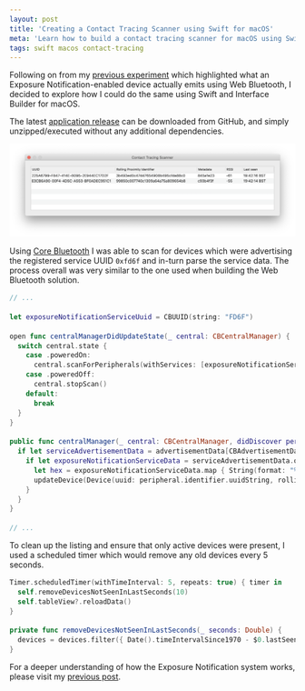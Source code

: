 ```yaml
---
layout: post
title: 'Creating a Contact Tracing Scanner using Swift for macOS'
meta: 'Learn how to build a contact tracing scanner for macOS using Swift, Interface Builder, and Core Bluetooth with detailed instructions and code examples.'
tags: swift macos contact-tracing
---
```


Following on from my [previous experiment](https://eddmann.com/posts/creating-a-contact-tracing-scanner-using-web-bluetooth/) which highlighted what an Exposure Notification-enabled device actually emits using Web Bluetooth, I decided to explore how I could do the same using Swift and Interface Builder for macOS.

<!--more-->

The latest [application release](https://github.com/eddmann/contact-tracing-scanner-macos) can be downloaded from GitHub, and simply unzipped/executed without any additional dependencies.

[![Contact Tracing Scanner using Swift for macOS](/uploads/creating-a-contact-tracing-scanner-using-swift-for-macos/contact-tracing-scanner.png)](https://github.com/eddmann/contact-tracing-scanner-macos)

Using [Core Bluetooth](https://developer.apple.com/documentation/corebluetooth) I was able to scan for devices which were advertising the registered service UUID `0xfd6f` and in-turn parse the service data.
The process overall was very similar to the one used when building the Web Bluetooth solution.

```swift
// ...

let exposureNotificationServiceUuid = CBUUID(string: "FD6F")

open func centralManagerDidUpdateState(_ central: CBCentralManager) {
  switch central.state {
    case .poweredOn:
      central.scanForPeripherals(withServices: [exposureNotificationServiceUuid], options: [CBCentralManagerScanOptionAllowDuplicatesKey: true])
    case .poweredOff:
      central.stopScan()
    default:
      break
  }
}

public func centralManager(_ central: CBCentralManager, didDiscover peripheral: CBPeripheral, advertisementData: [String : Any], rssi RSSI: NSNumber) {
  if let serviceAdvertisementData = advertisementData[CBAdvertisementDataServiceDataKey] as? NSDictionary {
    if let exposureNotificationServiceData = serviceAdvertisementData.object(forKey: exposureNotificationServiceUuid) as? Data {
      let hex = exposureNotificationServiceData.map { String(format: "%02hhx", $0) }.joined()
      updateDevice(Device(uuid: peripheral.identifier.uuidString, rollingProximityId: "\(hex.prefix(32))", metadata: "\(hex.suffix(8))", rssi: "\(RSSI)", lastSeen: Date()))
    }
  }
}

// ...
```

To clean up the listing and ensure that only active devices were present, I used a scheduled timer which would remove any old devices every 5 seconds.

```swift
Timer.scheduledTimer(withTimeInterval: 5, repeats: true) { timer in
  self.removeDevicesNotSeenInLastSeconds(10)
  self.tableView?.reloadData()
}

private func removeDevicesNotSeenInLastSeconds(_ seconds: Double) {
  devices = devices.filter({ Date().timeIntervalSince1970 - $0.lastSeen.timeIntervalSince1970 < seconds })
}
```

For a deeper understanding of how the Exposure Notification system works, please visit my [previous post](https://eddmann.com/posts/creating-a-contact-tracing-scanner-using-web-bluetooth/#how-it-works).
